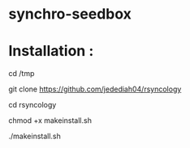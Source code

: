 synchro-seedbox
===============

Installation :
===============
cd /tmp

git clone https://github.com/jedediah04/rsyncology

cd rsyncology

chmod +x makeinstall.sh

./makeinstall.sh
